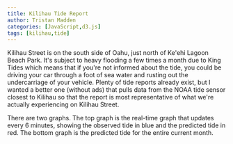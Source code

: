 ```yaml
---
title: Kilihau Tide Report
author: Tristan Madden
categories: [JavaScript,d3.js]
tags: [kilihau,tide]
---
```

Kilihau Street is on the south side of Oahu, just north of Ke'ehi Lagoon Beach Park. It's subject to heavy flooding a few times a month due to King Tides which means that if you're not informed about the tide, you could be driving your car through a foot of sea water and rusting out the undercarriage of your vehicle. Plenty of tide reports already exist, but I wanted a better one (without ads) that pulls data from the NOAA tide sensor closest to Kilihau so that the report is most representative of what we're actually experiencing on Kilihau Street.

There are two graphs. The top graph is the real-time graph that updates every 6 minutes, showing the observed tide in blue and the predicted tide in red. The bottom graph is the predicted tide for the entire current month.